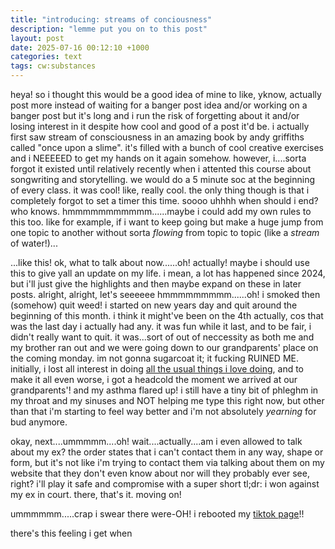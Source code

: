 ```yaml
---
title: "introducing: streams of conciousness"
description: "lemme put you on to this post"
layout: post
date: 2025-07-16 00:12:10 +1000
categories: text
tags: cw:substances
---
```

heya! so i thought this would be a good idea of mine to like, yknow, actually post more instead of waiting for a banger post idea and/or working on a banger post but it's long and i run the risk of forgetting about it and/or losing interest in it despite how cool and good of a post it'd be. i actually first saw stream of consciousness in an amazing book by andy griffiths called "once upon a slime". it's filled with a bunch of cool creative exercises and i NEEEEED to get my hands on it again somehow. however, i....sorta forgot it existed until relatively recently when i attented this course about songwriting and storytelling. we would do a 5 minute soc at the beginning of every class. it was cool! like, really cool. the only thing though is that i completely forgot to set a timer this time. soooo uhhhh when should i end? who knows. hmmmmmmmmmmm......maybe i could add my own rules to this too. like for example, if i want to keep going but make a huge jump from one topic to another without sorta *flowing* from topic to topic (like a *stream* of water!)...

...like this! ok, what to talk about now......oh! actually! maybe i should use this to give yall an update on my life. i mean, a lot has happened since 2024, but i'll just give the highlights and then maybe expand on these in later posts. alright, alright, let's seeeeee hmmmmmmmmm......oh! i smoked then (somehow) quit weed! i started on new years day and quit around the beginning of this month. i think it might've been on the 4th actually, cos that was the last day i actually had any. it was fun while it last, and to be fair, i didn't really want to quit. it was...sort of out of neccessity as both me and my brother ran out and we were going down to our grandparents' place on the coming monday. im not gonna sugarcoat it; it fucking RUINED ME. initially, i lost all interest in doing [all the usual things i love doing](/about#interests), and to make it all even worse, i got a headcold the moment we arrived at our grandparents'! and my asthma flared up! i still have a tiny bit of phleghm in my throat and my sinuses and NOT helping me type this right now, but other than that i'm starting to feel way better and i'm not absolutely *yearning* for bud anymore.

okay, next....ummmmm....oh! wait....actually....am i even allowed to talk about my ex? the order states that i can't contact them in any way, shape or form, but it's not like i'm trying to contact them via talking about them on my website that they don't even know about nor will they probably ever see, right? i'll play it safe and compromise with a super short tl;dr: i won against my ex in court. there, that's it. moving on!

ummmmmm.....crap i swear there were-OH! i rebooted my [tiktok page](https://tiktok.com/@hailey_raingrl)!!

there's this feeling i get when